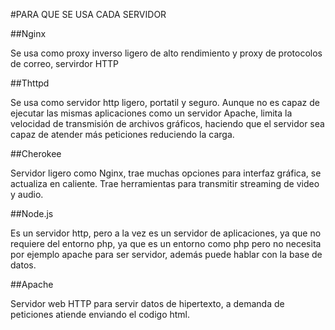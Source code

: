 #PARA QUE SE USA CADA SERVIDOR

##Nginx

Se usa como proxy inverso ligero de alto rendimiento y proxy de protocolos de correo,
servirdor HTTP

##Thttpd

Se usa como servidor http ligero, portatil y seguro.
Aunque no es capaz de ejecutar las mismas aplicaciones como un servidor Apache,
limita la velocidad de transmisión de archivos gráficos, haciendo que el servidor
sea capaz de atender más peticiones reduciendo la carga.

##Cherokee

Servidor ligero como Nginx, trae muchas opciones
para interfaz gráfica, se actualiza en caliente.
Trae herramientas para transmitir streaming de video y audio.

##Node.js

Es un servidor http, pero a la vez es un servidor de aplicaciones,
ya que no requiere del entorno php, ya que es un entorno como php pero no necesita
por ejemplo apache para ser servidor, además puede hablar con la base de datos.

##Apache

Servidor web HTTP para servir datos de hipertexto, a demanda de peticiones
atiende enviando el codigo html.
